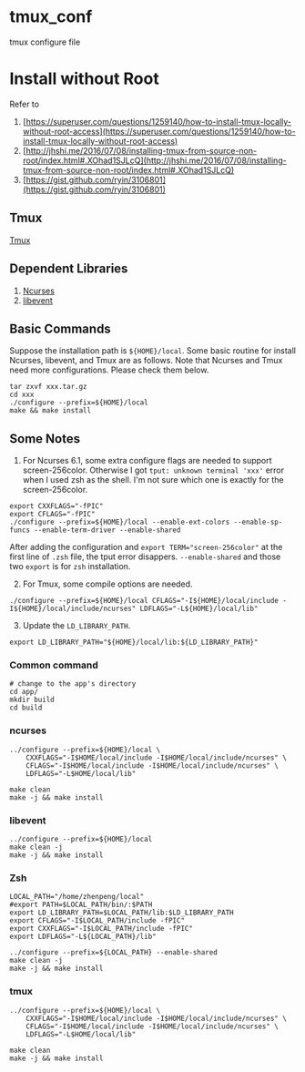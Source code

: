 # tmux_conf
tmux configure file 

# Install without Root

Refer to 
1. [https://superuser.com/questions/1259140/how-to-install-tmux-locally-without-root-access](https://superuser.com/questions/1259140/how-to-install-tmux-locally-without-root-access)
2. [http://jhshi.me/2016/07/08/installing-tmux-from-source-non-root/index.html#.XOhad1SJLcQ](http://jhshi.me/2016/07/08/installing-tmux-from-source-non-root/index.html#.XOhad1SJLcQ)
3. [https://gist.github.com/ryin/3106801](https://gist.github.com/ryin/3106801)

## Tmux
[Tmux](https://github.com/tmux/tmux)
## Dependent Libraries
1. [Ncurses](https://www.gnu.org/software/ncurses/)
2. [libevent](https://libevent.org/)

## Basic Commands
Suppose the installation path is `${HOME}/local`. Some basic routine for install Ncurses, libevent, and Tmux are as follows.
Note that Ncurses and Tmux need more configurations. Please check them below.
```
tar zxvf xxx.tar.gz
cd xxx
./configure --prefix=${HOME}/local
make && make install
```

## Some Notes

1. For Ncurses 6.1, some extra configure flags are needed to support screen-256color. Otherwise I got `tput: unknown terminal 'xxx'` error when I used zsh as the shell. I'm not sure which one is exactly for the screen-256color.
```
export CXXFLAGS="-fPIC"
export CFLAGS="-fPIC"
./configure --prefix=${HOME}/local --enable-ext-colors --enable-sp-funcs --enable-term-driver --enable-shared
```
After adding the configuration and `export TERM="screen-256color"` at the first line of `.zsh` file, the tput error disappers.
`--enable-shared` and those two `export` is for `zsh` installation.

2. For Tmux, some compile options are needed.
```
./configure --prefix=${HOME}/local CFLAGS="-I${HOME}/local/include -I${HOME}/local/include/ncurses" LDFLAGS="-L${HOME}/local/lib"
```

3. Update the `LD_LIBRARY_PATH`.
```
export LD_LIBRARY_PATH="${HOME}/local/lib:${LD_LIBRARY_PATH}"
```

### Common command
```
# change to the app's directory
cd app/
mkdir build
cd build

```
### ncurses
```
../configure --prefix=${HOME}/local \
	CXXFLAGS="-I$HOME/local/include -I$HOME/local/include/ncurses" \
	CFLAGS="-I$HOME/local/include -I$HOME/local/include/ncurses" \
	LDFLAGS="-L$HOME/local/lib"

make clean 
make -j && make install
```

### libevent
```
../configure --prefix=${HOME}/local
make clean -j
make -j && make install
```

### Zsh
```
LOCAL_PATH="/home/zhenpeng/local"
#export PATH=$LOCAL_PATH/bin/:$PATH
export LD_LIBRARY_PATH=$LOCAL_PATH/lib:$LD_LIBRARY_PATH
export CFLAGS="-I$LOCAL_PATH/include -fPIC"
export CXXFLAGS="-I$LOCAL_PATH/include -fPIC"
export LDFLAGS="-L${LOCAL_PATH}/lib"

../configure --prefix=${LOCAL_PATH} --enable-shared
make clean -j
make -j && make install
```

### tmux
```
../configure --prefix=${HOME}/local \
	CXXFLAGS="-I$HOME/local/include -I$HOME/local/include/ncurses" \
	CFLAGS="-I$HOME/local/include -I$HOME/local/include/ncurses" \
	LDFLAGS="-L$HOME/local/lib"

make clean 
make -j && make install
```

